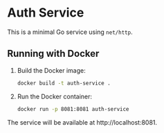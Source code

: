 # Auth Service

This is a minimal Go service using `net/http`.

## Running with Docker

1. Build the Docker image:
   ```sh
   docker build -t auth-service .
   ```

2. Run the Docker container:
   ```sh
   docker run -p 8081:8081 auth-service
   ```

The service will be available at http://localhost:8081.
